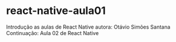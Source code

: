 # react-native-aula01
Introdução as aulas de React Native
autora: Otávio Simões Santana
 Continuação: Aula 02 de React Native
 
